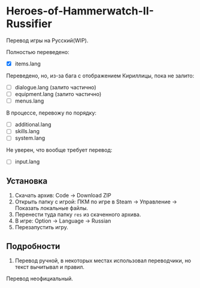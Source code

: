 # Heroes-of-Hammerwatch-II-Russifier
Перевод игры на Русский(WIP).


Полностью переведено:
- [X] items.lang

Переведено, но, из-за бага с отображением Кириллицы, пока не залито:
- [ ] dialogue.lang (залито частично)
- [ ] equipment.lang (залито частично)
- [ ] menus.lang

В процессе, перевожу по порядку:
- [ ] additional.lang
- [ ] skills.lang
- [ ] system.lang

Не уверен, что вообще требует перевод:
- [ ] input.lang

## Установка
1. Скачать архив: Code → Download ZIP
2. Открыть папку с игрой: ПКМ по игре в Steam → Управление → Показать локальные файлы.
3. Перенести туда папку `res` из скаченного архива.
4. В игре: Option → Language → Russian
5. Перезапустить игру.

## Подробности
1. Перевод ручной, в некоторых местах использовал переводчики, но текст вычитывал и правил.

Перевод неофициальный.
